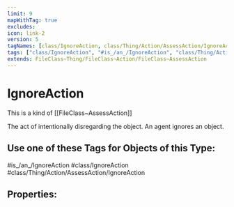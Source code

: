 ```yaml
---
limit: 9
mapWithTag: true
excludes:
icon: link-2
version: 5
tagNames: [class/IgnoreAction, class/Thing/Action/AssessAction/IgnoreAction, schema-org/IgnoreAction]
tags: ["class/IgnoreAction", "#is_/an_/IgnoreAction", "class/Thing/Action/AssessAction/IgnoreAction"]
extends: FileClass~Thing/FileClass~Action/FileClass~AssessAction
---
```


# IgnoreAction
This is a kind of [[FileClass~AssessAction]]

The act of intentionally disregarding the object. An agent ignores an object.


## Use one of these Tags for Objects of this Type:

#is_/an_/IgnoreAction
#class/IgnoreAction
#class/Thing/Action/AssessAction/IgnoreAction

## Properties:


